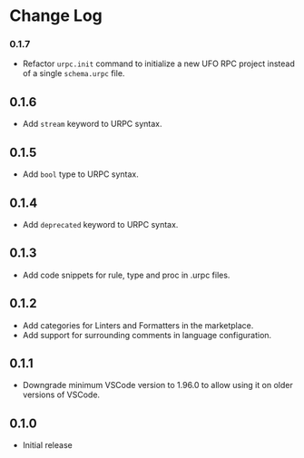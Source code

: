 # Change Log

### 0.1.7

- Refactor `urpc.init` command to initialize a new UFO RPC project instead of a
  single `schema.urpc` file.

## 0.1.6

- Add `stream` keyword to URPC syntax.

## 0.1.5

- Add `bool` type to URPC syntax.

## 0.1.4

- Add `deprecated` keyword to URPC syntax.

## 0.1.3

- Add code snippets for rule, type and proc in .urpc files.

## 0.1.2

- Add categories for Linters and Formatters in the marketplace.
- Add support for surrounding comments in language configuration.

## 0.1.1

- Downgrade minimum VSCode version to 1.96.0 to allow using it on older versions
  of VSCode.

## 0.1.0

- Initial release
